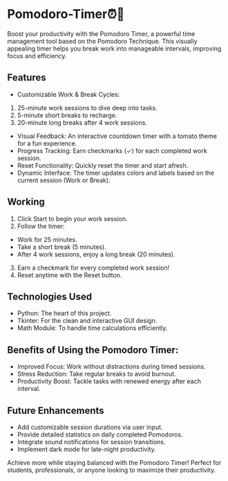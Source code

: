 # Pomodoro-Timer⏰🍅
Boost your productivity with the Pomodoro Timer, a powerful time management tool based on the Pomodoro Technique. This visually appealing timer helps you break work into manageable intervals, improving focus and efficiency.

## Features
- Customizable Work & Break Cycles:
1. 25-minute work sessions to dive deep into tasks.
2. 5-minute short breaks to recharge.
3. 20-minute long breaks after 4 work sessions.
- Visual Feedback: An interactive countdown timer with a tomato theme for a fun experience.
- Progress Tracking: Earn checkmarks (✓) for each completed work session.
- Reset Functionality: Quickly reset the timer and start afresh.
- Dynamic Interface: The timer updates colors and labels based on the current session (Work or Break).

## Working
1. Click Start to begin your work session.
2. Follow the timer:
- Work for 25 minutes.
- Take a short break (5 minutes).
- After 4 work sessions, enjoy a long break (20 minutes).
3. Earn a checkmark for every completed work session!
4. Reset anytime with the Reset button.

## Technologies Used
- Python: The heart of this project.
- Tkinter: For the clean and interactive GUI design.
- Math Module: To handle time calculations efficiently.

## Benefits of Using the Pomodoro Timer:
- Improved Focus: Work without distractions during timed sessions.
- Stress Reduction: Take regular breaks to avoid burnout.
- Productivity Boost: Tackle tasks with renewed energy after each interval.

## Future Enhancements
- Add customizable session durations via user input.
- Provide detailed statistics on daily completed Pomodoros.
- Integrate sound notifications for session transitions.
- Implement dark mode for late-night productivity.

Achieve more while staying balanced with the Pomodoro Timer! Perfect for students, professionals, or anyone looking to maximize their productivity.

